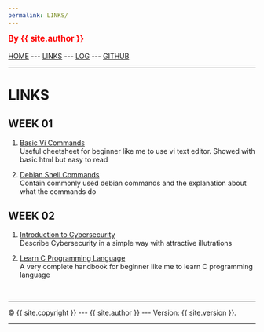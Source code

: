 ```yaml
---
permalink: LINKS/
---
```

<span style="color:red; font-weight:bold; font-size:larger;">By {{ site.author }}</span>
<br><br>
[HOME](https://hafizhdh.github.io/os222/) ---
[LINKS](https://hafizhdh.github.io/os222/LINKS/) ---
[LOG](https://hafizhdh.github.io/os222/TXT/mylog.txt) ---
[GITHUB](https://github.com/hafizhdh/os222)
<br>
<hr>

# LINKS

## WEEK 01
1. [Basic Vi Commands](https://docs.oracle.com/cd/E19253-01/806-7612/editorvi-tbl-83/index.html)<br>
Useful cheetsheet for beginner like me to use vi text editor. Showed with basic html but easy to read

2. [Debian Shell Commands](https://wiki.debian.org/ShellCommands)<br>
Contain commonly used debian commands and the explanation about what the commands do

## WEEK 02
1. [Introduction to Cybersecurity](https://www.youtube.com/watch?v=ULGILG-ZhO0)<br>
Describe Cybersecurity in a simple way with attractive illutrations
 
2. [Learn C Programming Language](https://www.freecodecamp.org/news/the-c-beginners-handbook/)<br>
A very complete handbook for beginner like me to learn C programming language

<br>
<hr>
&copy; {{ site.copyright }} --- {{ site.author }} --- Version: {{ site.version }}.
<hr>
<br>
